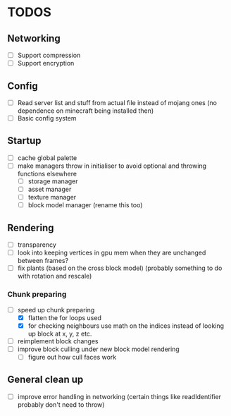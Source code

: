 # TODOS

## Networking

- [ ] Support compression
- [ ] Support encryption

## Config

- [ ] Read server list and stuff from actual file instead of mojang ones (no dependence on minecraft being installed then)
- [ ] Basic config system

## Startup

- [ ] cache global palette
- [ ] make managers throw in initialiser to avoid optional and throwing functions elsewhere
  - [ ] storage manager
  - [ ] asset manager
  - [ ] texture manager
  - [ ] block model manager (rename this too)

## Rendering

- [ ] transparency
- [ ] look into keeping vertices in gpu mem when they are unchanged between frames?
- [ ] fix plants (based on the cross block model) (probably something to do with rotation and rescale)

### Chunk preparing

- [ ] speed up chunk preparing
  - [x] flatten the for loops used
  - [x] for checking neighbours use math on the indices instead of looking up block at x, y, z etc.
- [ ] reimplement block changes
- [ ] improve block culling under new block model rendering
  - [ ] figure out how cull faces work

## General clean up

- [ ] improve error handling in networking (certain things like readIdentifier probably don't need to throw)